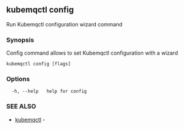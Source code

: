## kubemqctl config

Run Kubemqctl configuration wizard command

### Synopsis

Config command allows to set Kubemqctl configuration with a wizard

```
kubemqctl config [flags]
```

### Options

```
  -h, --help   help for config
```

### SEE ALSO

* [kubemqctl](kubemqctl.md)	 - 


